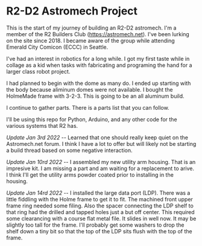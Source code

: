 # R2-D2 Astromech Project

This is the start of my journey of building an R2-D2 astromech.  I'm a member of the R2 Builders Club (https://astromech.net).  I've been lurking on the site since 2018.  I became aware of the group while attending Emerald City Comicon (ECCC) in Seattle.  

I've had an interest in robotics for a long while.  I got my first taste while in collage as a kid when tasks with fabricating and programing the hand for a larger class robot project.  

I had planned to begin with the dome as many do.  I ended up starting with the body because aliminum domes were not available.  I bought the HolmeMade frame with 3-2-3.  This is going to be an all aluminum build.  

I continue to gather parts.  There is a parts list that you can follow.  

I'll be using this repo for Python, Arduino, and any other code for the various systems that R2 has.  

*Update Jan 3rd 2022* -- Learned that one should really keep quiet on the Astromech.net forum.  I think I have a lot to offer but will likely not be starting a build thread based on some negative interaction.  

*Update Jan 10rd 2022* -- I assembled my new utility arm housing.  That is an impresive kit.  I am missing a part and am waiting for a replacement to arive.  I think I'll get the utility arms powder coated prior to installing in the housing.  

*Update Jan 14rd 2022* -- I installed the large data port (LDP). There was a little fiddling with the Holme frame to get it to fit.  The machined front upper frame ring needed some filing.  Also the spacer connecting the LDP shelf to that ring had the drilled and tapped holes just a but off center.  This required some clearancing with a course flat metal file.  It slides in well now.  It may be slightly too tall for the frame.  I'll probably get some washers to drop the shelf down a tiny bit so that the top of the LDP sits flush with the top of the frame.  